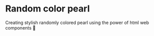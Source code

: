 # Random color pearl 

Creating stylish randomly colored pearl using the power of html web components 🪩
